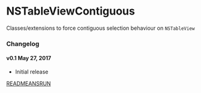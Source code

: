 # NSTableViewContiguous

Classes/extensions to force contiguous selection behaviour on `NSTableView`

### Changelog

#### v0.1 May 27, 2017
 
- Initial release

[READMEANSRUN](https://readmeansrun.com/blog/)
